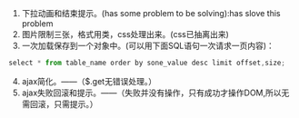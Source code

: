 1. 下拉动画和结束提示。(has some problem to be solving):has slove this problem
2. 图片限制三张，格式用类，css处理出来。(css已抽离出来)
3. 一次加载保存到一个对象中。(可以用下面SQL语句一次请求一页内容)：
```javascript
select * from table_name order by sone_value desc limit offset,size;
```
4. ajax简化。——（$.get无错误处理。）
5. ajax失败回滚和提示。——（失败并没有操作，只有成功才操作DOM,所以无需回滚，只需提示。）
